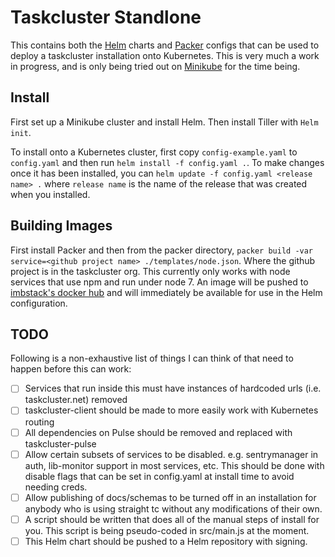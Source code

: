 Taskcluster Standlone
=====================

This contains both the [Helm](https://github.com/kubernetes/helm) charts and [Packer](https://www.packer.io/)
configs that can be used to deploy a taskcluster installation onto Kubernetes. This is very much a work
in progress, and is only being tried out on [Minikube](https://github.com/kubernetes/minikube) for the
time being.

Install
-------

First set up a Minikube cluster and install Helm. Then install Tiller with `Helm init`.

To install onto a Kubernetes cluster, first copy `config-example.yaml` to `config.yaml` and then run
`helm install -f config.yaml .`. To make changes once it has been installed, you can
`helm update -f config.yaml <release name> .` where `release name` is the name of the release that was
created when you installed.


Building Images
---------------

First install Packer and then from the packer directory,
`packer build -var service=<github project name> ./templates/node.json`. Where the github project is
in the taskcluster org. This currently only works with node services that use npm and run under node 7.
An image will be pushed to [imbstack's docker hub](https://hub.docker.com/u/imbstack/) and will immediately
be available for use in the Helm configuration.


TODO
----

Following is a non-exhaustive list of things I can think of that need to happen before this can work:

- [ ] Services that run inside this must have instances of hardcoded urls (i.e. taskcluster.net) removed
- [ ] taskcluster-client should be made to more easily work with Kubernetes routing
- [ ] All dependencies on Pulse should be removed and replaced with taskcluster-pulse
- [ ] Allow certain subsets of services to be disabled. e.g. sentrymanager in auth, lib-monitor support in most services, etc. This should be done with disable flags that can be set in config.yaml at install time to avoid needing creds.
- [ ] Allow publishing of docs/schemas to be turned off in an installation for anybody who is using straight tc without any modifications of their own.
- [ ] A script should be written that does all of the manual steps of install for you. This script is being pseudo-coded in src/main.js at the moment.
- [ ] This Helm chart should be pushed to a Helm repository with signing.
